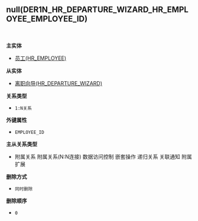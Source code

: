 ## null(DER1N_HR_DEPARTURE_WIZARD_HR_EMPLOYEE_EMPLOYEE_ID) <!-- {docsify-ignore-all} -->



<br>
<p class="panel-title"><b>主实体</b></p>

* [员工(HR_EMPLOYEE)](module/hr/hr_employee)

<p class="panel-title"><b>从实体</b></p>

* [离职向导(HR_DEPARTURE_WIZARD)](module/hr/hr_departure_wizard)

<p class="panel-title"><b>关系类型</b></p>

* `1:N关系`

<p class="panel-title"><b>外键属性</b></p>

* `EMPLOYEE_ID`

<p class="panel-title"><b>主从关系类型</b></p>

* <i class="fa fa-square"/></i> 附属关系 <i class="fa fa-square"/></i> 附属关系(N:N连接) <i class="fa fa-square"/></i> 数据访问控制 <i class="fa fa-square"/></i> 嵌套操作 <i class="fa fa-square"/></i> 递归关系 <i class="fa fa-square"/></i> 关联通知 <i class="fa fa-square"/></i> 附属扩展

<p class="panel-title"><b>删除方式</b></p>

* `同时删除`

<p class="panel-title"><b>删除顺序</b></p>

* `0`
